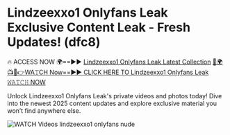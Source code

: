 # Lindzeexxo1 Onlyfans Leak Exclusive Content Leak - Fresh Updates! (dfc8)

🔥 ACCESS NOW 🌍==►► <a href="https://tinyurl.com/3fjeunct" rel="nofollow">Lindzeexxo1 Onlyfans Leak Latest Collection</a></h3>
[🔴🌍📺📱👉WA𝚃CH Now==►► CLICK HERE TO Lindzeexxo1 Onlyfans Leak 𝚆𝙰𝚃𝙲𝙷 NOW](https://tinyurl.com/3fjeunct)

Unlock Lindzeexxo1 Onlyfans Leak's private videos and photos today! Dive into the newest 2025 content updates and explore exclusive material you won’t find anywhere else.


<a href="https://tinyurl.com/3fjeunct" rel="nofollow" data-target="animated-image.originalLink"><img src="https://camo.githubusercontent.com/8a4f000d20f83aca3bf7ec5f350d767afa0574a8a352519fd8cfa583a6f93a33/68747470733a2f2f692e696d6775722e636f6d2f644a486b345a712e676966" alt="WATCH Videos" data-canonical-src="https://i.imgur.com/dJHk4Zq.gif" style="max-width: 100%; display: inline-block;" data-target="animated-image.originalImage"></a>
lindzeexxo1 onlyfans nude